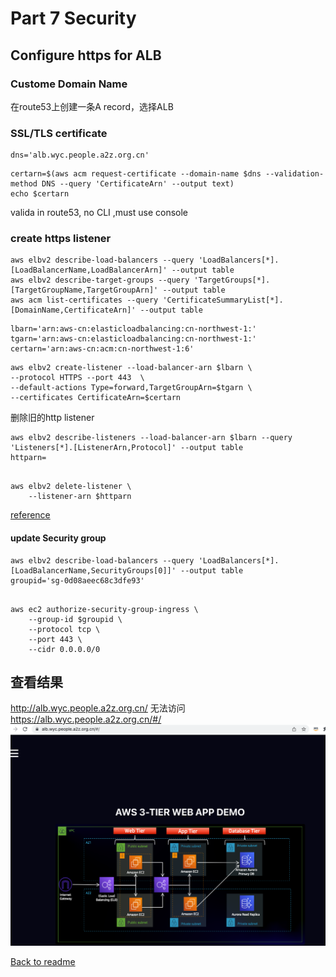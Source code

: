 # Part 7 Security

## Configure https for ALB
###  Custome Domain Name
在route53上创建一条A record，选择ALB

### SSL/TLS certificate
```
dns='alb.wyc.people.a2z.org.cn'
```
```
certarn=$(aws acm request-certificate --domain-name $dns --validation-method DNS --query 'CertificateArn' --output text)
echo $certarn
```
valida in route53, no CLI ,must use console
### create https listener
```
aws elbv2 describe-load-balancers --query 'LoadBalancers[*].[LoadBalancerName,LoadBalancerArn]' --output table
aws elbv2 describe-target-groups --query 'TargetGroups[*].[TargetGroupName,TargetGroupArn]' --output table
aws acm list-certificates --query 'CertificateSummaryList[*].[DomainName,CertificateArn]' --output table
```

```
lbarn='arn:aws-cn:elasticloadbalancing:cn-northwest-1:'
tgarn='arn:aws-cn:elasticloadbalancing:cn-northwest-1:'
certarn='arn:aws-cn:acm:cn-northwest-1:6'
```

```
aws elbv2 create-listener --load-balancer-arn $lbarn \
--protocol HTTPS --port 443  \
--default-actions Type=forward,TargetGroupArn=$tgarn \
--certificates CertificateArn=$certarn
```
删除旧的http listener
```
aws elbv2 describe-listeners --load-balancer-arn $lbarn --query 'Listeners[*].[ListenerArn,Protocol]' --output table
httparn=
```
```

aws elbv2 delete-listener \
    --listener-arn $httparn

```

[reference](https://docs.aws.amazon.com/cli/latest/reference/elbv2/create-listener.html#:~:text=%2D%2D-,certificates,-(list))

#### update Security group


```
aws elbv2 describe-load-balancers --query 'LoadBalancers[*].[LoadBalancerName,SecurityGroups[0]]' --output table
groupid='sg-0d08aeec68c3dfe93'
```
```

aws ec2 authorize-security-group-ingress \
    --group-id $groupid \
    --protocol tcp \
    --port 443 \
    --cidr 0.0.0.0/0
```
## 查看结果
http://alb.wyc.people.a2z.org.cn/
无法访问
https://alb.wyc.people.a2z.org.cn/#/
![如图](webpage.png)

[Back to readme](readme.md)
